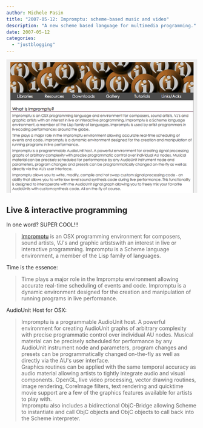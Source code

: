 ```yaml
---
author: Michele Pasin
title: "2007-05-12: Impromptu: scheme-based music and video"
description: "A new scheme based language for multimedia programming."
date: 2007-05-12
categories: 
  - "justblogging"
---
```


![](../assets/images/impromptu-site.png)


## Live & interactive programming

In one word? SUPER COOL!!!

> [Impromptu](http://impromptu.moso.com.au/)  is an OSX programming environment for composers, sound artists, VJ's and graphic artistswith an interest in live or interactive programming. Impromptu is a Scheme language environment, a member of the Lisp family of languages.  

Time is the essence:

> Time plays a major role in the Impromptu environment allowing accurate real-time scheduling of events and code. Impromptu is a dynamic environment designed for the creation and manipulation of running programs in live performance.  

AudioUnit Host for OSX: 

> Impromptu is a programmable AudioUnit host. A powerful environment for creating AudioUnit graphs of arbitrary complexity with precise programmatic control over individual AU nodes. Musical material can be precisely scheduled for performance by any AudioUnit instrument node and parameters, program changes and presets can be programmatically changed on-the-fly as well as directly via the AU's user interface.  
> Graphics routines can be applied with the same temporal accuracy as audio material allowing artists to tightly integrate audio and visual components. OpenGL, live video processing, vector drawing routines, image rendering, CoreImage filters, text rendering and quicktime movie support are a few of the graphics features available for artists to play with.  
> Impromptu also includes a bidirectional ObjC-Bridge allowing Scheme to instantiate and call ObjC objects and ObjC objects to call back into the Scheme interpreter.
